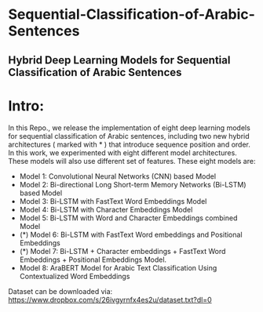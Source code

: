 # Sequential-Classification-of-Arabic-Sentences
Hybrid Deep Learning Models for Sequential Classification of Arabic Sentences
----------------------------------
# Intro:
In this Repo., we release the implementation of eight deep learning models for sequential classification 
of Arabic sentences, including two new hybrid architectures ( marked with * ) that introduce sequence position and order. 
In this work, we experimented with eight different model architectures. These models will also use different 
set of features. These eight models are:
* Model 1: Convolutional Neural Networks (CNN) based Model 
* Model 2: Bi-directional Long Short-term Memory Networks (Bi-LSTM) based Model
* Model 3: Bi-LSTM with FastText Word Embeddings Model
* Model 4: Bi-LSTM with Character Embeddings Model
* Model 5: Bi-LSTM with Word and Character Embeddings combined Model
* (*) Model 6: Bi-LSTM with FastText Word embeddings and Positional Embeddings 
* (*) Model 7: Bi-LSTM + Character embeddings + FastText Word Embeddings + Positional 
Embeddings Model. 
* Model 8: AraBERT Model for Arabic Text Classification Using Contextualized Word 
Embeddings


Dataset can be downloaded via:
https://www.dropbox.com/s/26ivgyrnfx4es2u/dataset.txt?dl=0
